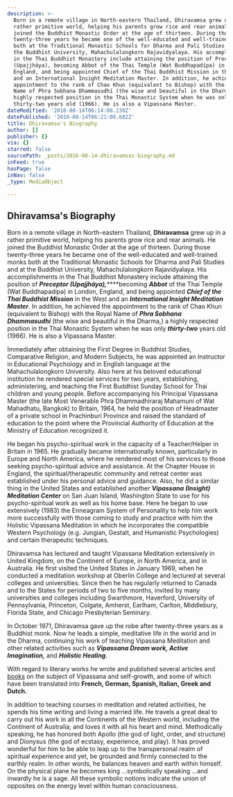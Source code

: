 ```yaml
---
description: >-
  Born in a remote village in North-eastern Thailand, Dhiravamsa grew up in a
  rather primitive world, helping his parents grow rice and rear animals. He
  joined the Buddhist Monastic Order at the age of thirteen. During those
  twenty-three years he became one of the well-educated and well-trained monks
  both at the Traditional Monastic Schools for Dharma and Pali Studies and at
  the Buddhist University, Mahachulalongkorn Rajavidyalaya. His accomplishments
  in the Thai Buddhist Monastery include attaining the position of Preceptor
  (Upajjháya), becoming Abbot of the Thai Temple (Wat Buddhapadípa) in London,
  England, and being appointed Chief of the Thai Buddhist Mission in the West
  and an International Insight Meditation Master. In addition, he achieved the
  appointment to the rank of Chao Khun (equivalent to Bishop) with the Royal
  Name of Phra Sobhana Dhammasudhí (the wise and beautiful in the Dharma,) a
  highly respected position in the Thai Monastic System when he was only
  thirty-two years old (1966). He is also a Vipassana Master.
dateModified: '2016-08-14T06:14:08.230Z'
datePublished: '2016-08-14T06:21:00.602Z'
title: Dhiravamsa's Biography
author: []
publisher: {}
via: {}
starred: false
sourcePath: _posts/2016-08-14-dhiravamsas-biography.md
inFeed: true
hasPage: false
inNav: false
_type: MediaObject

---
```

## Dhiravamsa's Biography

Born in a remote village in North-eastern Thailand, **Dhiravamsa** grew up in a rather primitive world, helping his parents grow rice and rear animals. He joined the Buddhist Monastic Order at the age of thirteen. During those twenty-three years he became one of the well-educated and well-trained monks both at the Traditional Monastic Schools for Dharma and Pali Studies and at the Buddhist University, Mahachulalongkorn Rajavidyalaya. His accomplishments in the Thai Buddhist Monastery include attaining the position of _**Preceptor (Upajjháya),**_****becoming _**Abbot**_ of the Thai Temple (Wat Buddhapadípa) in London, England, and being appointed _**Chief of the Thai Buddhist Mission**_ in the West and an _**International Insight Meditation Master**._ In addition, he achieved the appointment to the rank of Chao Khun (equivalent to Bishop) with the Royal Name of _**Phra Sobhana Dhammasudhí**_ (the wise and beautiful in the Dharma,) a highly respected position in the Thai Monastic System when he was only _**thirty-two**_ years old (1966). He is also a Vipassana Master.

Immediately after obtaining the First Degree in Buddhist Studies, Comparative Religion, and Modern Subjects, he was appointed an Instructor in Educational Psychology and in English language at the Mahachulalongkorn University. Also here at his beloved educational institution he rendered special services for two years, establishing, administering, and teaching the First Buddhist Sunday School for Thai children and young people. Before accompanying his Principal Vipassana Master (the late Most Venerable Phra Dhammadhiraraj Mahamuni of Wat Mahadhatu, Bangkok) to Britain, 1964, he held the position of Headmaster of a private school in Prachinburi Province and raised the standard of education to the point where the Provincial Authority of Education at the Ministry of Education recognized it.

He began his psycho-spiritual work in the capacity of a Teacher/Helper in Britain in 1965\. He gradually became internationally known, particularly in Europe and North America, where he rendered most of his services to those seeking psycho-spiritual advice and assistance. At the Chapter House in England, the spiritual/therapeutic community and retreat center was established under his personal advice and guidance. Also, he did a similar thing in the United States and established another _**Vipassana (Insight) Meditation Center**_ on San Juan Island, Washington State to use for his psycho-spiritual work as well as his home base. Here he began to use extensively (1983) the Enneagram System of Personality to help him work more successfully with those coming to study and practice with him the Holistic Vipassana Meditation in which he incorporates the compatible Western Psychology (e.g. Jungian, Gestalt, and Humanistic Psychologies) and certain therapeutic techniques.

Dhiravamsa has lectured and taught Vipassana Meditation extensively in United Kingdom, on the Continent of Europe, in North America, and in Australia. He first visited the United States in January 1969, when he conducted a meditation workshop at Oberlin College and lectured at several colleges and universities. Since then he has regularly returned to Canada and to the States for periods of two to five months, invited by many universities and colleges including Swarthmore, Haverford, University of Pennsylvania, Princeton, Colgate, Amherst, Earlham, Carlton, Middlebury, Florida State, and Chicago Presbyterian Seminary.

In October 1971, Dhiravamsa gave up the robe after twenty-three years as a Buddhist monk. Now he leads a simple, meditative life in the world and in the Dharma, continuing his work of teaching Vipassana Meditation and other related activities such as _**Vipassana Dream work, Active Imagination,**_ and _**Holistic Healing**_.

With regard to literary works he wrote and published several articles and [books][0] on the subject of Vipassana and self-growth, and some of which have been translated into **French, German, Spanish, Italian, Greek and Dutch.**

In addition to teaching courses in meditation and related activities, he spends his time writing and living a married life. He travels a great deal to carry out his work in all the Continents of the Western world, including the Continent of Australia; and loves it with all his heart and mind. Methodically speaking, he has honored both Apollo (the god of light, order, and structure) and Dionysus (the god of ecstasy, experience, and play). It has proved wonderful for him to be able to leap up to the transpersonal realm of spiritual experience and yet, be grounded and firmly connected to the earthly realm. In other words, he balances heaven and earth within himself. On the physical plane he becomes king ...symbolically speaking ...and inwardly he is a sage. All these symbolic notions indicate the union of opposites on the energy level within human consciousness.

[0]: http://www.dhiravamsa.com/espa%C3%B1ol/libros/ "Libros"